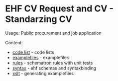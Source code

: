 # EHF CV Request and CV - Standarzing CV

Usage: Public procurement and job application

Content: 
* [code list](https://github.com/juppsi/ehf-cv/tree/master/src/codelist) - code lists
* [examplefiles](https://github.com/juppsi/ehf-cv/tree/master/src/example) - examplefiles
* [rules](https://github.com/juppsi/ehf-cv/tree/master/src/rules/sch)  - schematron rules with unit tests
* [syntax](https://github.com/juppsi/ehf-cv/tree/master/src/syntax) - ehf schemas and syntaxbinding
* [xslt](https://github.com/juppsi/ehf-cv/tree/master/src/xslt) - generating examplefiles 
